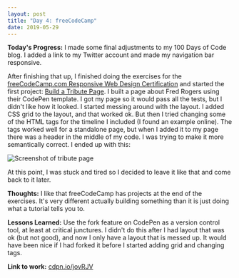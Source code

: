 ```yaml
---
layout: post
title: "Day 4: freeCodeCamp"
date: 2019-05-29
---
```


**Today's Progress:** I made some final adjustments to my 100 Days of Code blog. I added a link to my Twitter account and made my navigation bar responsive.

After finishing that up, I finished doing the exercises for the [freeCodeCamp.com Responsive Web Design Certification](https://learn.freecodecamp.org/) and started the first project: [Build a Tribute Page](https://learn.freecodecamp.org/responsive-web-design/responsive-web-design-projects/build-a-tribute-page). I built a page about Fred Rogers using their CodePen template. I got my page so it would pass all the tests, but I didn't like how it looked. I started messing around with the layout. I added CSS grid to the layout, and that worked ok. But then I tried changing some of the HTML tags for the timeline I included (I found an example online). The tags worked well for a standalone page, but when I added it to my page there was a header in the middle of my code. I was trying to make it more semantically correct. I ended up with this:

![Screenshot of tribute page](https://res.cloudinary.com/karijl/image/upload/c_scale,w_650/v1559162388/jusdqrlmd5ignz4jscuf.png)

At this point, I was stuck and tired so I decided to leave it like that and come back to it later.

**Thoughts:** I like that freeCodeCamp has projects at the end of the exercises. It's very different actually building something than it is just doing what a tutorial tells you to.

**Lessons Learned:** Use the fork feature on CodePen as a version control tool, at least at critical junctures. I didn't do this after I had layout that was ok (but not good), and now I only have a layout that is messed up. It would have been nice if I had forked it before I started adding grid and changing tags.

**Link to work:** [cdpn.io/jovRJV](cdpn.io/jovRJV)
